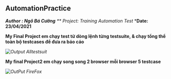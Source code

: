 ## AutomationPractice
***Author : Ngô Bá Cường** 
** *Project: Training Automation Test**
***Date: 23/04/2021**

**My Final Project em chạy test từ dòng lệnh từng testsuite, & chạy tổng thể toàn bộ testcases để đưa ra báo cáo**

*![Output Alltestsuit](https://user-images.githubusercontent.com/83066425/115892544-72e0be80-a481-11eb-8d19-c1eca4ac649b.png)*

**My final Project2 em chạy song song 2 browser mỗi browser 5 testcase**


*![OutPut FireFox](https://user-images.githubusercontent.com/83066425/115894846-ef749c80-a483-11eb-9c9c-ef7ebe703430.png)*

